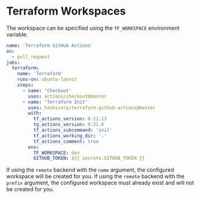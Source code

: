 # Terraform Workspaces

The workspace can be specified using the `TF_WORKSPACE` environment variable.

```yaml
name: 'Terraform GitHub Actions'
on:
  - pull_request
jobs:
  terraform:
    name: 'Terraform'
    runs-on: ubuntu-latest
    steps:
      - name: 'Checkout'
        uses: actions/checkout@master
      - name: 'Terraform Init'
        uses: hashicorp/terraform-github-actions@master
        with:
          tf_actions_version: 0.12.13
          tg_actions_version: 0.21.6
          tf_actions_subcommand: 'init'
          tf_actions_working_dir: '.'
          tf_actions_comment: true
        env:
          TF_WORKSPACE: dev
          GITHUB_TOKEN: ${{ secrets.GITHUB_TOKEN }}
```

If using the `remote` backend with the `name` argument, the configured workspace will be created for you. If using the `remote` backend with the `prefix` argument, the configured workspace must already exist and will not be created for you.
